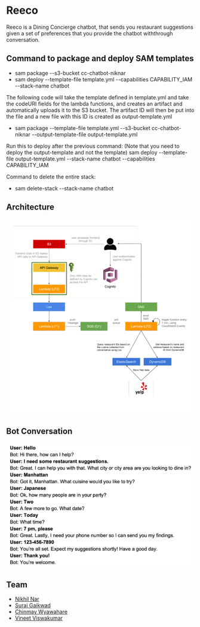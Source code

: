 # Reeco

Reeco is a  Dining Concierge chatbot, that sends you restaurant suggestions given a set of preferences that you provide the chatbot withthrough conversation.

##  Command to package and deploy SAM templates
- sam package --s3-bucket cc-chatbot-niknar
- sam deploy --template-file template.yml --capabilities CAPABILITY_IAM --stack-name chatbot

The following code will take the template defined in template.yml and take the codeURI fields for the lambda functions, and creates an artifact and automatically
uploads it to the S3 bucket. The artifact ID will then be put into the file and a new file with this ID is created as output-template.yml
- sam package --template-file template.yml --s3-bucket cc-chatbot-niknar --output-template-file output-template.yml

Run this to deploy after the previous command: (Note that you need to deploy the output-template and not the template)
sam deploy --template-file output-template.yml --stack-name chatbot --capabilities CAPABILITY_IAM

Command to delete the entire stack:
- sam delete-stack --stack-name chatbot

## Architecture

![Reeco Architecture](https://github.com/NikhilNar/Chatbot/blob/master/views/images/architecture.png)

## Bot Conversation

![Reeco Conversation](https://github.com/NikhilNar/Chatbot/blob/master/views/images/conversation.png)

## Team

* [Nikhil Nar](https://github.com/NikhilNar)
* [Suraj Gaikwad](https://github.com/surajgovardhangaikwad)
* [Chinmay Wyawahare](https://github.com/gandalf1819)
* [Vineet Viswakumar](https://github.com/vineet247)
